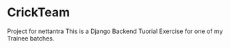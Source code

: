 # CrickTeam
Project for nettantra
This is a Django Backend Tuorial Exercise for one of my Trainee batches.
